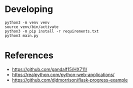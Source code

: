 
# Developing
```
python3 -m venv venv
source venv/bin/activate
python3 -m pip install -r requirements.txt
python3 main.py
```


# References
+ https://github.com/gandalf15/HX711/
+ https://realpython.com/python-web-applications/
+ https://github.com/djdmorrison/flask-progress-example

